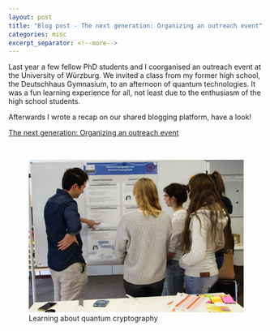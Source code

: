 ```yaml
---
layout: post
title: "Blog post - The next generation: Organizing an outreach event"
categories: misc
excerpt_separator: <!--more-->
---
```

Last year a few fellow PhD students and I coorganised an outreach event at the University of Würzburg. We invited a class from my former high school, the Deutschhaus Gymnasium, to an afternoon of quantum technologies. It was a fun learning experience for all, not least due to the enthusiasm of the high school students.

Afterwards I wrote a recap on our shared blogging platform, have a look!
<!--more-->
[The next generation: Organizing an outreach event](https://4photonblog.wordpress.com/2019/03/19/the-next-generation-organizing-an-outreach-event/)

<br/>
<figure>
  <img src="/img/Outreach_2.jpg" alt="Learning about quantum cryptohraphy" class="center"/>
  <figcaption>Learning about quantum cryptography</figcaption>
</figure>
